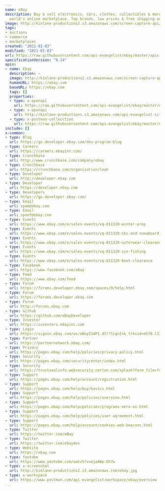 ```yaml
---
name: eBay
description: Buy & sell electronics, cars, clothes, collectibles & more on eBay, the
  world's online marketplace. Top brands, low prices & free shipping on many items.
image: http://kinlane-productions2.s3.amazonaws.com/screen-capture-api/138-ebay.jpg
tags:
- auctions
- commerce
- marketplaces
created: "2021-01-03"
modified: "2021-01-03"
url: https://raw.githubusercontent.com/api-evangelist/ebay/master/apis.json
specificationVersion: "0.14"
apis:
- name: Ebay
  description: ~
  image: http://kinlane-productions2.s3.amazonaws.com/screen-capture-api/138-ebay.jpg
  humanURL: https://ebay.com
  baseURL: https://ebay.com
  tags: []
  properties:
  - type: x-openapi
    url: https://raw.githubusercontent.com/api-evangelist/ebay/master/ebay-openapi.json
  - type: x-openapi
    url: http://kinlane-productions.s3.amazonaws.com/api-evangelist-site/company/openapis/ebay.json
  - type: x-postman-collecction
    url: https://raw.githubusercontent.com/api-evangelist/ebay/master/ebay-postman-collection.json
include: []
x-common:
- type: Blog
  url: https://go.developer.ebay.com/dev-program-blog
- type: Careers
  url: https://careers.ebayinc.com/
- type: Crunchbase
  url: http://www.crunchbase.com/company/ebay
- type: Crunchbase
  url: https://crunchbase.com/organization/leah
- type: Developer
  url: http://developer.ebay.com
- type: Developer
  url: https://developer.ebay.com
- type: Developers
  url: https://go.developer.ebay.com/
- type: Email
  url: spam@ebay.com
- type: Email
  url: spoof@ebay.com
- type: Events
  url: https://www.ebay.com/e/sales-events/vq-011320-winter-prep
- type: Events
  url: https://www.ebay.com/e/sales-events/vq-011320-ski-and-snowboard-gear
- type: Events
  url: https://www.ebay.com/e/sales-events/vq-011320-outerwear-clearance
- type: Events
  url: https://www.ebay.com/e/sales-events/vq-011320-ice-fishing
- type: Events
  url: https://www.ebay.com/e/sales-events/vq-011320-boot-clearance
- type: Facebook
  url: https://www.facebook.com/eBay
- type: Feed
  url: https://www.ebay.com/feed
- type: Forum
  url: https://forums.developer.ebay.com/spaces/9/help.html
- type: Forum
  url: https://forums.developer.ebay.com
- type: Forum
  url: http://forums.ebay.com
- type: Github
  url: https://github.com/eBayDeveloper
- type: Investor
  url: https://investors.ebayinc.com
- type: Login
  url: https://signin.ebay.com/ws/eBayISAPI.dll?SignIn&_trksid=m570.l3348
- type: Partner
  url: https://partnernetwork.ebay.com/
- type: Privacy
  url: https://pages.ebay.com/help/policies/privacy-policy.html
- type: Security
  url: https://pages.ebay.com/securitycenter/index.html
- type: Security
  url: https://trustsealinfo.websecurity.norton.com/splash?form_file=fdf/splash.fdf&dn=www.ebay.com&lang=en
- type: Support
  url: https://pages.ebay.com/help/account/registration.html
- type: Support
  url: https://pages.ebay.com/help/buy/basics.html
- type: Support
  url: https://pages.ebay.com/help/policies/overview.html
- type: Support
  url: https://pages.ebay.com/help/policies/programs-vero-ov.html
- type: Support
  url: https://pages.ebay.com/help/policies/user-agreement.html
- type: Support
  url: https://pages.ebay.com/help/account/cookies-web-beacons.html
- type: Twitter
  url: https://twitter.com/eBay
- type: Twitter
  url: https://twitter.com/ebaydev
- type: Website
  url: https://ebay.com
- type: Youtube
  url: https://www.youtube.com/watch?v=ejaAWp-Eh7w
- type: x-screenshot
  url: http://kinlane-productions2.s3.amazonaws.com/ebay.jpg
- type: x-workspace
  url: https://www.postman.com/api-evangelist/workspace/ebay/overview
...
```

